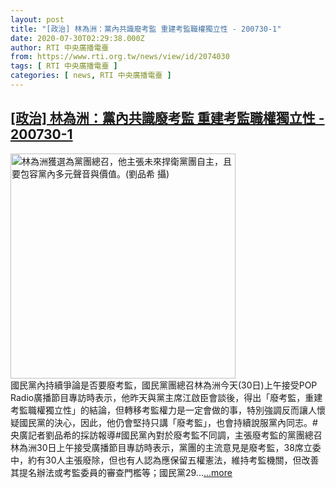 ```yaml
---
layout: post
title: "[政治] 林為洲：黨內共識廢考監 重建考監職權獨立性 - 200730-1"
date: 2020-07-30T02:29:38.000Z
author: RTI 中央廣播電臺
from: https://www.rti.org.tw/news/view/id/2074030
tags: [ RTI 中央廣播電臺 ]
categories: [ news, RTI 中央廣播電臺 ]
---
```

<!--1596076178000-->
[[政治] 林為洲：黨內共識廢考監 重建考監職權獨立性 - 200730-1](https://www.rti.org.tw/news/view/id/2074030)
------

<div>
<img src="https://static.rti.org.tw/assets/thumbnails/2020/01/31/036d8cf837a4d260a2d43801d762d747.jpg" width="360" alt="林為洲獲選為黨團總召，他主張未來捍衛黨團自主，且要包容黨內多元聲音與價值。(劉品希 攝)" title="林為洲獲選為黨團總召，他主張未來捍衛黨團自主，且要包容黨內多元聲音與價值。(劉品希 攝)"><br>國民黨內持續爭論是否要廢考監，國民黨團總召林為洲今天(30日)上午接受POP Radio廣播節目專訪時表示，他昨天與黨主席江啟臣會談後，得出「廢考監，重建考監職權獨立性」的結論，但轉移考監權力是一定會做的事，特別強調反而讓人懷疑國民黨的決心，因此，他仍會堅持只講「廢考監」，也會持續說服黨內同志。#央廣記者劉品希的採訪報導#國民黨內對於廢考監不同調，主張廢考監的黨團總召林為洲30日上午接受廣播節目專訪時表示，黨團的主流意見是廢考監，38席立委中，約有30人主張廢除，但也有人認為應保留五權憲法，維持考監機關，但改善其提名辦法或考監委員的審查門檻等；國民黨29...<a target="_blank" href="https://www.rti.org.tw/news/view/id/2074030">...more</a>
</div>
